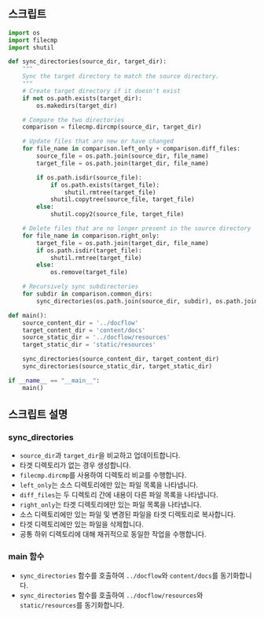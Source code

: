 ## 스크립트

```python
import os
import filecmp
import shutil

def sync_directories(source_dir, target_dir):
    """
    Sync the target directory to match the source directory.
    """
    # Create target directory if it doesn't exist
    if not os.path.exists(target_dir):
        os.makedirs(target_dir)

    # Compare the two directories
    comparison = filecmp.dircmp(source_dir, target_dir)

    # Update files that are new or have changed
    for file_name in comparison.left_only + comparison.diff_files:
        source_file = os.path.join(source_dir, file_name)
        target_file = os.path.join(target_dir, file_name)

        if os.path.isdir(source_file):
            if os.path.exists(target_file):
                shutil.rmtree(target_file)
            shutil.copytree(source_file, target_file)
        else:
            shutil.copy2(source_file, target_file)

    # Delete files that are no longer present in the source directory
    for file_name in comparison.right_only:
        target_file = os.path.join(target_dir, file_name)
        if os.path.isdir(target_file):
            shutil.rmtree(target_file)
        else:
            os.remove(target_file)

    # Recursively sync subdirectories
    for subdir in comparison.common_dirs:
        sync_directories(os.path.join(source_dir, subdir), os.path.join(target_dir, subdir))

def main():
    source_content_dir = '../docflow'
    target_content_dir = 'content/docs'
    source_static_dir = '../docflow/resources'
    target_static_dir = 'static/resources'

    sync_directories(source_content_dir, target_content_dir)
    sync_directories(source_static_dir, target_static_dir)

if __name__ == "__main__":
    main()
```

## 스크립트 설명

### sync_directories    
- `source_dir`과 `target_dir`을 비교하고 업데이트합니다.
- 타겟 디렉토리가 없는 경우 생성합니다.
- `filecmp.dircmp`를 사용하여 디렉토리 비교를 수행합니다.
- `left_only`는 소스 디렉토리에만 있는 파일 목록을 나타냅니다.
- `diff_files`는 두 디렉토리 간에 내용이 다른 파일 목록을 나타냅니다.
- `right_only`는 타겟 디렉토리에만 있는 파일 목록을 나타냅니다.
- 소스 디렉토리에만 있는 파일 및 변경된 파일을 타겟 디렉토리로 복사합니다.
- 타겟 디렉토리에만 있는 파일을 삭제합니다.
- 공통 하위 디렉토리에 대해 재귀적으로 동일한 작업을 수행합니다.
### main 함수    
- `sync_directories` 함수를 호출하여 `../docflow`와 `content/docs`를 동기화합니다.
- `sync_directories` 함수를 호출하여 `../docflow/resources`와 `static/resources`를 동기화합니다.